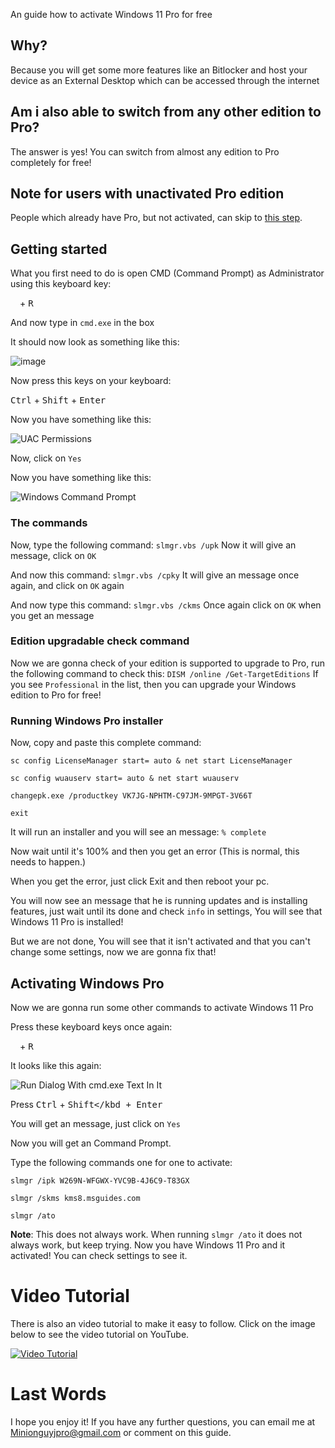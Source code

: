 An guide how to activate Windows 11 Pro for free
## Why?
Because you will get some more features like an Bitlocker and host your device as an External Desktop which can be accessed through the internet
## Am i also able to switch from any other edition to Pro?
The answer is yes! You can switch from almost any edition to Pro completely for free!
## Note for users with unactivated Pro edition
People which already have Pro, but not activated, can skip to [this step](https://gist.github.com/Minionguyjpro/d913b3931e844ad8ad9a758a4aca4b63#activating-windows-pro).
## Getting started
What you first need to do is open CMD (Command Prompt) as Administrator using this keyboard key:

<kbd><img src="https://svgshare.com/i/dg_.svg" width="11"></kbd> + <kbd>R</kbd>

And now type in ``cmd.exe`` in the box

It should now look as something like this:

![image](https://user-images.githubusercontent.com/66115754/134801377-b9769c34-8a9d-4d4f-ba8e-6c073f1ce4a2.png)

Now press this keys on your keyboard:

<kbd>Ctrl</kbd> + <kbd>Shift</kbd> + <kbd>Enter</kbd>

Now you have something like this:

![UAC Permissions](https://user-images.githubusercontent.com/66115754/134801445-9b90e121-350b-42ea-afec-b499f1fbfae9.png)

Now, click on ``Yes``

Now you have something like this:

![Windows Command Prompt](https://user-images.githubusercontent.com/66115754/134807479-53ccdaf9-feb0-49a3-9843-5bb4db016128.png)

### The commands
Now, type the following command:
``slmgr.vbs /upk``
Now it will give an message, click on ``OK``

And now this command:
``slmgr.vbs /cpky``
It will give an message once again, and click on ``OK`` again

And now type this command:
``slmgr.vbs /ckms``
Once again click on ``OK`` when you get an message
### Edition upgradable check command
Now we are gonna check of your edition is supported to upgrade to Pro, run the following command to check this:
``DISM /online /Get-TargetEditions``
If you see ``Professional`` in the list, then you can upgrade your Windows edition to Pro for free!
### Running Windows Pro installer
Now, copy and paste this complete command:

``sc config LicenseManager start= auto & net start LicenseManager``

``sc config wuauserv start= auto & net start wuauserv``

``changepk.exe /productkey VK7JG-NPHTM-C97JM-9MPGT-3V66T``

``exit``

It will run an installer and you will see an message: ``% complete``

Now wait until it's 100% and then you get an error (This is normal, this needs to happen.)

When you get the error, just click Exit and then reboot your pc.

You will now see an message that he is running updates and is installing features, just wait until its done and check ``info`` in settings, You will see that Windows 11 Pro is installed! 

But we are not done, You will see that it isn't activated and that you can't change some settings, now we are gonna fix that!
## Activating Windows Pro
Now we are gonna run some other commands to activate Windows 11 Pro

Press these keyboard keys once again:

<kbd><img src="https://svgshare.com/i/dg_.svg" width="11"></kbd> + <kbd>R</kbd>

It looks like this again:

![Run Dialog With cmd.exe Text In It](https://user-images.githubusercontent.com/66115754/134801377-b9769c34-8a9d-4d4f-ba8e-6c073f1ce4a2.png)

Press <kbd>Ctrl</kbd> + <kbd>Shift</kbd + <kbd>Enter</kbd>

You will get an message, just click on ``Yes``

Now you will get an Command Prompt.

Type the following commands one for one to activate:

``slmgr /ipk W269N-WFGWX-YVC9B-4J6C9-T83GX``

``slmgr /skms kms8.msguides.com``

``slmgr /ato``
 
**Note**: This does not always work. When running ``slmgr /ato`` it does not always work, but keep trying.
Now you have Windows 11 Pro and it activated! You can check settings to see it.
# Video Tutorial
There is also an video tutorial to make it easy to follow. Click on the image below to see the video tutorial on YouTube.

[![Video Tutorial](https://img.youtube.com/vi/Q132Tr40z_8/0.jpg)](https://www.youtube.com/watch?v=Q132Tr40z_8)

# Last Words
I hope you enjoy it!
If you have any further questions, you can email me at Minionguyjpro@gmail.com or comment on this guide.
